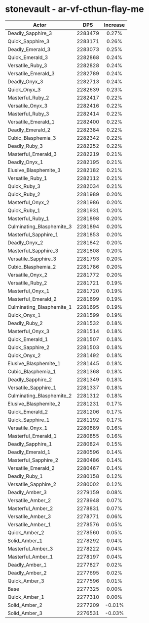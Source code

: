 # stonevault - ar-vf-cthun-flay-me
| Actor | DPS | Increase |
|---|:---:|:---:|
|Deadly_Sapphire_3|2283479|0.27%|
|Quick_Sapphire_3|2283171|0.26%|
|Deadly_Emerald_3|2283073|0.25%|
|Quick_Emerald_3|2282868|0.24%|
|Versatile_Ruby_3|2282828|0.24%|
|Versatile_Emerald_3|2282789|0.24%|
|Deadly_Onyx_3|2282713|0.24%|
|Quick_Onyx_3|2282639|0.23%|
|Masterful_Ruby_2|2282417|0.22%|
|Versatile_Onyx_3|2282416|0.22%|
|Masterful_Ruby_3|2282414|0.22%|
|Versatile_Emerald_1|2282400|0.22%|
|Deadly_Emerald_2|2282384|0.22%|
|Cubic_Blasphemia_3|2282342|0.22%|
|Deadly_Ruby_3|2282252|0.22%|
|Masterful_Emerald_3|2282219|0.21%|
|Deadly_Onyx_1|2282195|0.21%|
|Elusive_Blasphemite_3|2282182|0.21%|
|Versatile_Ruby_1|2282112|0.21%|
|Quick_Ruby_3|2282034|0.21%|
|Quick_Ruby_2|2281989|0.20%|
|Masterful_Onyx_2|2281986|0.20%|
|Quick_Ruby_1|2281931|0.20%|
|Masterful_Ruby_1|2281898|0.20%|
|Culminating_Blasphemite_3|2281894|0.20%|
|Masterful_Sapphire_1|2281853|0.20%|
|Deadly_Onyx_2|2281842|0.20%|
|Masterful_Sapphire_3|2281808|0.20%|
|Versatile_Sapphire_3|2281793|0.20%|
|Cubic_Blasphemia_2|2281786|0.20%|
|Versatile_Onyx_2|2281772|0.20%|
|Versatile_Ruby_2|2281721|0.19%|
|Masterful_Onyx_1|2281720|0.19%|
|Masterful_Emerald_2|2281699|0.19%|
|Culminating_Blasphemite_1|2281695|0.19%|
|Quick_Onyx_1|2281599|0.19%|
|Deadly_Ruby_2|2281532|0.18%|
|Masterful_Onyx_3|2281514|0.18%|
|Quick_Emerald_1|2281507|0.18%|
|Quick_Sapphire_2|2281503|0.18%|
|Quick_Onyx_2|2281492|0.18%|
|Elusive_Blasphemite_1|2281445|0.18%|
|Cubic_Blasphemia_1|2281368|0.18%|
|Deadly_Sapphire_2|2281349|0.18%|
|Versatile_Sapphire_1|2281337|0.18%|
|Culminating_Blasphemite_2|2281312|0.18%|
|Elusive_Blasphemite_2|2281231|0.17%|
|Quick_Emerald_2|2281206|0.17%|
|Quick_Sapphire_1|2281192|0.17%|
|Versatile_Onyx_1|2280889|0.16%|
|Masterful_Emerald_1|2280855|0.16%|
|Deadly_Sapphire_1|2280824|0.15%|
|Deadly_Emerald_1|2280596|0.14%|
|Masterful_Sapphire_2|2280486|0.14%|
|Versatile_Emerald_2|2280467|0.14%|
|Deadly_Ruby_1|2280158|0.12%|
|Versatile_Sapphire_2|2280002|0.12%|
|Deadly_Amber_3|2279159|0.08%|
|Versatile_Amber_2|2278948|0.07%|
|Masterful_Amber_2|2278831|0.07%|
|Versatile_Amber_3|2278771|0.06%|
|Versatile_Amber_1|2278576|0.05%|
|Quick_Amber_2|2278560|0.05%|
|Solid_Amber_1|2278292|0.04%|
|Masterful_Amber_3|2278222|0.04%|
|Masterful_Amber_1|2278197|0.04%|
|Deadly_Amber_1|2277827|0.02%|
|Deadly_Amber_2|2277695|0.02%|
|Quick_Amber_3|2277596|0.01%|
|Base|2277325|0.00%|
|Quick_Amber_1|2277310|0.00%|
|Solid_Amber_2|2277209|-0.01%|
|Solid_Amber_3|2276531|-0.03%|
